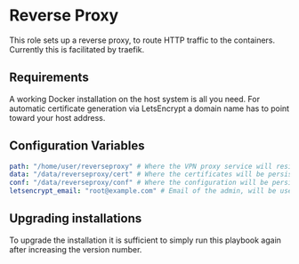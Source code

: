 # Reverse Proxy
This role sets up a reverse proxy, to route HTTP traffic to the containers. Currently this is facilitated by traefik.

## Requirements
A working Docker installation on the host system is all you need. For automatic certificate generation via LetsEncrypt a domain name has to point toward your host address.

## Configuration Variables
```yaml
path: "/home/user/reverseproxy" # Where the VPN proxy service will reside
data: "/data/reverseproxy/cert" # Where the certificates will be persisted
conf: "/data/reverseproxy/conf" # Where the configuration will be persisted
letsencrypt_email: "root@example.com" # Email of the admin, will be used for notifications
```

## Upgrading installations
To upgrade the installation it is sufficient to simply run this playbook again after increasing
the version number.
